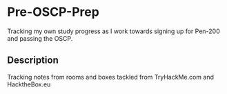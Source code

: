 # Pre-OSCP-Prep

Tracking my own study progress as I work towards signing up for Pen-200 and passing the OSCP.

## Description

Tracking notes from rooms and boxes tackled from TryHackMe.com and HacktheBox.eu
